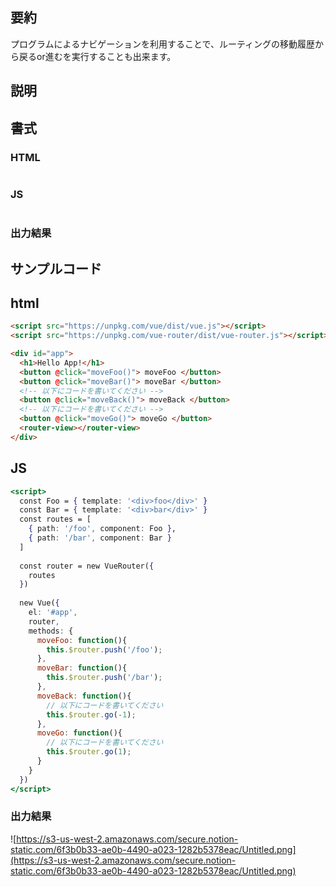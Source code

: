 ## 要約

プログラムによるナビゲーションを利用することで、ルーティングの移動履歴から戻るor進むを実行することも出来ます。

## 説明

## 書式

### HTML

```html

```

### JS

```jsx

```

### 出力結果

> 

## サンプルコード

## html

```html
<script src="https://unpkg.com/vue/dist/vue.js"></script>
<script src="https://unpkg.com/vue-router/dist/vue-router.js"></script>

<div id="app">
  <h1>Hello App!</h1>
  <button @click="moveFoo()"> moveFoo </button>
  <button @click="moveBar()"> moveBar </button>
  <!-- 以下にコードを書いてください -->
  <button @click="moveBack()"> moveBack </button>
  <!-- 以下にコードを書いてください -->
  <button @click="moveGo()"> moveGo </button>
  <router-view></router-view>
</div>
```

## JS

```jsx
<script>
  const Foo = { template: '<div>foo</div>' }
  const Bar = { template: '<div>bar</div>' }
  const routes = [
    { path: '/foo', component: Foo },
    { path: '/bar', component: Bar }
  ]
  
  const router = new VueRouter({
    routes
  })
  
  new Vue({
    el: '#app',
    router,
    methods: {
      moveFoo: function(){
        this.$router.push('/foo');
      },
      moveBar: function(){
        this.$router.push('/bar');
      },
      moveBack: function(){
        // 以下にコードを書いてください
        this.$router.go(-1);
      },
      moveGo: function(){
        // 以下にコードを書いてください
        this.$router.go(1);
      }
    }
  })
</script>
```

### 出力結果

![https://s3-us-west-2.amazonaws.com/secure.notion-static.com/6f3b0b33-ae0b-4490-a023-1282b5378eac/Untitled.png](https://s3-us-west-2.amazonaws.com/secure.notion-static.com/6f3b0b33-ae0b-4490-a023-1282b5378eac/Untitled.png)
